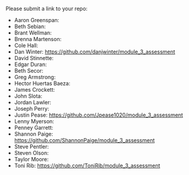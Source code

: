 Please submit a link to your repo:

* Aaron Greenspan:
* Beth Sebian:
* Brant Wellman:
* Brenna Martenson:
* Cole Hall:
* Dan Winter: https://github.com/danjwinter/module_3_assessment
* David Stinnette:
* Edgar Duran:
* Beth Secor:
* Greg Armstrong:
* Hector Huertas Baeza:
* James Crockett:
* John Slota:
* Jordan Lawler:
* Joseph Perry:
* Justin Pease: https://github.com/Jpease1020/module_3_assessment
* Lenny Myerson:
* Penney Garrett:
* Shannon Paige: https://github.com/ShannonPaige/module_3_assessment
* Steve Pentler:
* Steven Olson:
* Taylor Moore:
* Toni Rib: https://github.com/ToniRib/module_3_assessment
